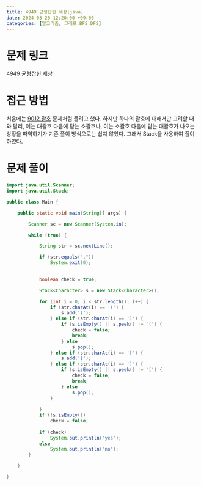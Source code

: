 ```yaml
---
title: 4949 균형잡힌 세상[java]
date: 2024-03-20 12:20:00 +09:00
categories: [알고리즘, 그래프.BFS.DFS]
---
```

# 문제 링크
[4949 균형잡힌 세상](https://www.acmicpc.net/problem/4949)

# 접근 방법
처음에는 [9012 괄호](https://patchpark.github.io/posts/9012) 문제처럼 풀려고 했다. 하지만 하나의 괄호에 대해서만 고려할 때와 달리, 여는 대괄호 다음에 닫는 소괄호나, 여는 소괄호 다음에 닫는 대괄호가 나오는 상황을 파악하기가 기존 풀이 방식으로는 쉽지 않았다. 그래서 Stack을 사용하여 풀이하였다.
# 문제 풀이
```java
import java.util.Scanner;
import java.util.Stack;

public class Main {

	public static void main(String[] args) {

		Scanner sc = new Scanner(System.in);

		while (true) {

			String str = sc.nextLine();

			if (str.equals("."))
				System.exit(0);

			
			boolean check = true;

			Stack<Character> s = new Stack<Character>();

			for (int i = 0; i < str.length(); i++) {
				if (str.charAt(i) == '(') {
					s.add('(');
				} else if (str.charAt(i) == ')') {
					if (s.isEmpty() || s.peek() != '(') {
						check = false;
						break;
					} else
						s.pop();
				} else if (str.charAt(i) == '[') {
					s.add('[');
				} else if (str.charAt(i) == ']') {
					if (s.isEmpty() || s.peek() != '[') {
						check = false;
						break;
					} else
						s.pop();
				}
				
			}
			if (!s.isEmpty())
				check = false;
			
			if (check)
				System.out.println("yes");
			else
				System.out.println("no");
		}

	}

}


```